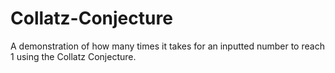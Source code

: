 # Collatz-Conjecture
A demonstration of how many times it takes for an inputted number to reach 1 using the Collatz Conjecture.
